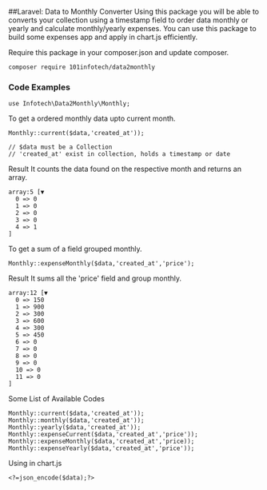 ##Laravel: Data to Monthly Converter
Using this package you will be able to converts your collection using a timestamp field to order data monthly or yearly and calculate monthly/yearly expenses.
You can use this package to build some expenses app and apply in chart.js efficiently.

Require this package in your composer.json and update composer.

```
composer require 101infotech/data2monthly
```

### Code Examples
```
use Infotech\Data2Monthly\Monthly;
```
To get a ordered monthly data upto current month.
```
Monthly::current($data,'created_at'));

// $data must be a Collection
// 'created_at' exist in collection, holds a timestamp or date
```
Result
It counts the data found on the respective month and returns an array.
```
array:5 [▼
  0 => 0
  1 => 0
  2 => 0
  3 => 0
  4 => 1
]
```
To get a sum of a field grouped monthly.
```
Monthly::expenseMonthly($data,'created_at','price');
```
Result 
It sums all the 'price' field and group monthly.
```
array:12 [▼
  0 => 150
  1 => 900
  2 => 300
  3 => 600
  4 => 300
  5 => 450
  6 => 0
  7 => 0
  8 => 0
  9 => 0
  10 => 0
  11 => 0
]
```

Some List of Available Codes
```
Monthly::current($data,'created_at'));
Monthly::monthly($data,'created_at'));
Monthly::yearly($data,'created_at'));
Monthly::expenseCurrent($data,'created_at','price'));
Monthly::expenseMonthly($data,'created_at','price));
Monthly::expenseYearly($data,'created_at','price'));
```

Using in chart.js

```
<?=json_encode($data);?>
```